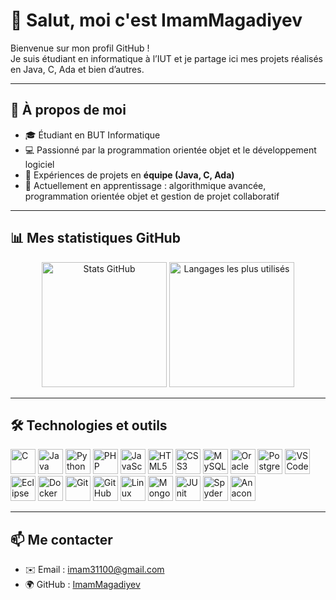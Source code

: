 # 👋 Salut, moi c'est ImamMagadiyev

Bienvenue sur mon profil GitHub !  
Je suis étudiant en informatique à l’IUT et je partage ici mes projets réalisés en Java, C, Ada et bien d’autres.

---

## 🚀 À propos de moi
- 🎓 Étudiant en BUT Informatique  
- 💻 Passionné par la programmation orientée objet et le développement logiciel  
- 🤝 Expériences de projets en **équipe (Java, C, Ada)**  
- 🌱 Actuellement en apprentissage : algorithmique avancée, programmation orientée objet et gestion de projet collaboratif
  
---

## 📊 Mes statistiques GitHub

<p align="center"> 
  <img src="https://github-readme-stats.vercel.app/api?username=ImamMagadiyev&show_icons=true&theme=radical" alt="Stats GitHub" height="200"/> 
  <img src="https://github-readme-stats.vercel.app/api/top-langs/?username=ImamMagadiyev&layout=compact&theme=radical" alt="Langages les plus utilisés" height="200"/>
</p>

---

## 🛠️ Technologies et outils  

<p align="left">
  <img src="https://cdn.jsdelivr.net/gh/devicons/devicon/icons/c/c-original.svg" alt="C" width="40" height="40"/>
  <img src="https://cdn.jsdelivr.net/gh/devicons/devicon/icons/java/java-original.svg" alt="Java" width="40" height="40"/>
  <img src="https://cdn.jsdelivr.net/gh/devicons/devicon/icons/python/python-original.svg" alt="Python" width="40" height="40"/>
  <img src="https://cdn.jsdelivr.net/gh/devicons/devicon/icons/php/php-original.svg" alt="PHP" width="40" height="40"/>
  <img src="https://cdn.jsdelivr.net/gh/devicons/devicon/icons/javascript/javascript-original.svg" alt="JavaScript" width="40" height="40"/>
  <img src="https://cdn.jsdelivr.net/gh/devicons/devicon/icons/html5/html5-original.svg" alt="HTML5" width="40" height="40"/>
  <img src="https://cdn.jsdelivr.net/gh/devicons/devicon/icons/css3/css3-original.svg" alt="CSS3" width="40" height="40"/>
  <img src="https://cdn.jsdelivr.net/gh/devicons/devicon/icons/mysql/mysql-original.svg" alt="MySQL" width="40" height="40"/>
  <img src="https://cdn.jsdelivr.net/gh/devicons/devicon/icons/oracle/oracle-original.svg" alt="Oracle" width="40" height="40"/>
  <img src="https://cdn.jsdelivr.net/gh/devicons/devicon/icons/postgresql/postgresql-original.svg" alt="PostgreSQL" width="40" height="40"/>
  <img src="https://cdn.jsdelivr.net/gh/devicons/devicon/icons/vscode/vscode-original.svg" alt="VS Code" width="40" height="40"/>
  <img src="https://cdn.jsdelivr.net/gh/devicons/devicon/icons/eclipse/eclipse-original.svg" alt="Eclipse" width="40" height="40"/>
  <img src="https://cdn.jsdelivr.net/gh/devicons/devicon/icons/docker/docker-original.svg" alt="Docker" width="40" height="40"/>
  <img src="https://cdn.jsdelivr.net/gh/devicons/devicon/icons/git/git-original.svg" alt="Git" width="40" height="40"/>
  <img src="https://cdn.jsdelivr.net/gh/devicons/devicon/icons/github/github-original.svg" alt="GitHub" width="40" height="40"/>
  <img src="https://cdn.jsdelivr.net/gh/devicons/devicon/icons/linux/linux-original.svg" alt="Linux" width="40" height="40"/>
  <img src="https://cdn.jsdelivr.net/gh/devicons/devicon/icons/mongodb/mongodb-original.svg" alt="MongoDB" width="40" height="40"/>
  <img src="https://junit.org/junit5/assets/img/junit5-logo.png" alt="JUnit" width="40" height="40"/>
  <img src="https://upload.wikimedia.org/wikipedia/commons/7/7e/Spyder_logo.svg" alt="Spyder" width="40" height="40"/>
  <img src="https://cdn.jsdelivr.net/gh/devicons/devicon/icons/anaconda/anaconda-original.svg" alt="Anaconda" width="40" height="40"/>

</p>

---

## 📫 Me contacter
- ✉️ Email : imam31100@gmail.com
- 🌍 GitHub : [ImamMagadiyev](https://github.com/ImamMagadiyev)
